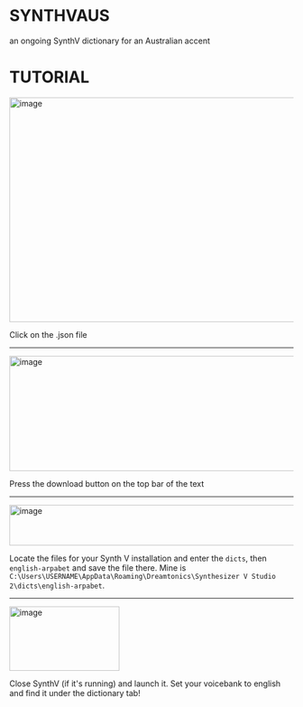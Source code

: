 # SYNTHVAUS
an ongoing SynthV dictionary for an Australian accent
# TUTORIAL
<img width="1156" height="398" alt="image" src="https://github.com/user-attachments/assets/fe6d96b5-8960-4a00-8183-8201f4d3ff09" />

Click on the .json file

<hr>

<img width="1490" height="204" alt="image" src="https://github.com/user-attachments/assets/68c4b357-9bc0-4aa6-803a-ad2ff7d6cac1" />

Press the download button on the top bar of the text

<hr>

<img width="666" height="72" alt="image" src="https://github.com/user-attachments/assets/f9f45c32-3fa7-4f31-a2bf-a19f36716552" />

Locate the files for your Synth V installation and enter the ```dicts```, then ```english-arpabet``` and save the file there. Mine is ```C:\Users\USERNAME\AppData\Roaming\Dreamtonics\Synthesizer V Studio 2\dicts\english-arpabet```.

<hr>

<img width="195" height="114" alt="image" src="https://github.com/user-attachments/assets/8558984d-8576-4b6d-8fa6-2d2ddc665df7" />

Close SynthV (if it's running) and launch it. Set your voicebank to english and find it under the dictionary tab!

